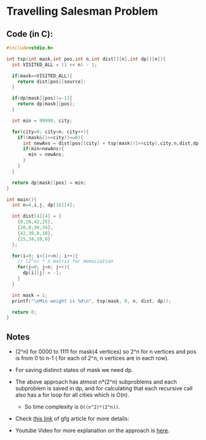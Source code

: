 # Travelling Salesman Problem

## Code (in C):

```c
#include<stdio.h>

int tsp(int mask,int pos,int n,int dist[][n],int dp[][n]){
  int VISITED_ALL = (1 << n) - 1;

  if(mask==VISITED_ALL){
    return dist[pos][source];
  }

  if(dp[mask][pos]!=-1){
    return dp[mask][pos];
  }

  int min = 99999, city;

  for(city=0; city<n; city++){
    if((mask&(1<<city))==0){
      int newAns = dist[pos][city] + tsp(mask|(1<<city),city,n,dist,dp);
      if(min>newAns){
        min = newAns;
      }
    }
  }

  return dp[mask][pos] = min;
}

int main(){
  int n=4,i,j, dp[16][4];

  int dist[4][4] = {
    {0,20,42,25},
    {20,0,30,34},
    {42,30,0,10},
    {25,34,10,0}
  };

  for(i=0; i<(1<<n); i++){
    // (2^n) * n matrix for memoization
    for(j=0; j<n; j++){
      dp[i][j] = -1;
    }
  }

  int mask = 1;
  printf("\nMin weight is %d\n", tsp(mask, 0, n, dist, dp));

  return 0;
}
```

## Notes

- (2^n) for 0000 to 1111 for mask(4 vertices) so 2^n for n vertices and pos is from 0 to n-1 ( for each of 2^n, n vertices are in each row).

- For saving distinct states of mask we need dp.

- The above approach has atmost n\*(2^n) subproblems and each subproblem is saved in dp, and for calculating that each recursive call also has a for loop for all cities which is O(n).

  - So time complexity is `O((n^2)*(2^n))`.

- Check [this link](https://www.geeksforgeeks.org/travelling-salesman-problem-set-1/) of gfg article for more details:

- Youtube Video for more explanation on the approach is [here](https://youtu.be/JE0JE8ce1V0).
